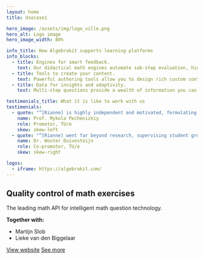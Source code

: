 ```yaml
---
layout: home
title: Usecase1

hero_image: /assets/img/logo_ville.png
hero_alt: Logo image
hero_image_width: 80%

info_title: How Algebrakit supports learning platforms
info_blocks:
  - title: Engines for smart feedback.
    text: Our didactical math engines automate sub-step evaluation, hints and error feedback.
  - title: Tools to create your content. 
    text: Powerful authoring tools allow you to design rich custom content items.
  - title: Data for insights and adaptivity.
    text: Multi-step questions provide a wealth of information you can share with teachers or use to improve your students’ learning paths.

testimonials_title: What it is like to work with us
testimonials:
  - quote: "“[Rianne] is highly independent and motivated, formulating and successfully pushing forward the research questions resolved in her thesis. Rianne has a strong intuition in search for relevant problem formulations; she grounds her research approach in the specifics of the application domains.”"
    name: Prof. Mykola Pechenizkiy
    role: Promotor, TU/e
    skew: skew-left
  - quote: "“[Rianne] went far beyond research, supervising student groups and master thesis projects of individual students, teaching lectures and later coordinating an entire track within a master-level course. Rianne obtained quite a bit of funding in NWO and EWUU alliance calls. These would be normal activities for a faculty-level academic career, but when you're still working on your PhD this is quite a bit ahead of the curve.”"
    name: Dr. Wouter Duivesteijn
    role: Co-promotor, TU/e
    skew: skew-right

logos:
  - iframe: https://algebrakit.com/
---
```


## Quality control of math exercises

The leading math API for intelligent math question technology.

**Together with:**
  - Martijn Slob
  - Lieke van den Biggelaar

<div class="hero-buttons">
  <a href="https://algebrakit.com/" class="hero-btn left">View website</a>
  <a href="#api" class="hero-btn right">See more</a>
</div>

